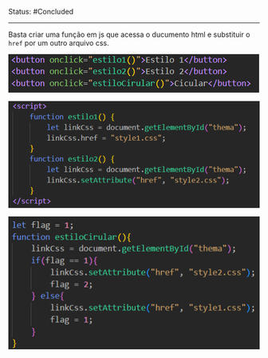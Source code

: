 Status: #Concluded 

---

Basta criar uma função em js que acessa o ducumento html e substituir o `href` por um outro arquivo css. 

![Pasted image 20250505170222](../../attachments/Pasted%20image%2020250505170222.png)

![Pasted image 20250505164734](../../attachments/Pasted%20image%2020250505164734.png)

![Pasted image 20250505170149](../../attachments/Pasted%20image%2020250505170149.png)
